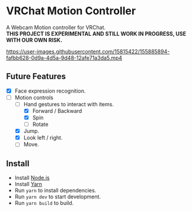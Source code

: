 # VRChat Motion Controller
A Webcam Motion controller for VRChat.  
**THIS PROJECT IS EXPERIMENTAL AND STILL WORK IN PROGRESS, USE WITH OUR OWN RISK.**  

https://user-images.githubusercontent.com/15815422/155885894-fafbb628-0d9a-4d5a-9d48-12afe71a3da5.mp4

## Future Features
- [x] Face expression recognition.
- [ ] Motion controls
  - [ ] Hand gestures to interact with items.
    - [x] Forward / Backward
    - [x] Spin
    - [ ] Rotate
  - [x] Jump.
  - [x] Look left / right.
  - [ ] Move.

## Install
- Install [Node.js](https://nodejs.org/en/)
- Install [Yarn](https://yarnpkg.com/)
- Run `yarn` to install dependencies.
- Run `yarn dev` to start development.
- Run `yarn build` to build.
